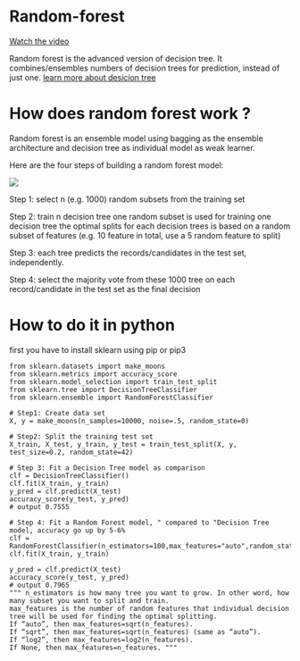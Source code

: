 # Random-forest

[Watch the video](https://youtu.be/eM4uJ6XGnSM)

Random forest is the advanced version of decision tree. It combines/ensembles numbers of decision trees for prediction, instead of just one. [learn more about desicion tree](https://medium.com/bite-sized-machine-learning/decision-tree-classifier-explained-9543dd952746)

# How does random forest work ?

Random forest is an ensemble model using bagging as the ensemble architecture and decision tree as individual model as weak learner.

Here are the four steps of building a random forest model:

<img src="https://raw.githubusercontent.com/lilly-chen/Bite-sized-Machine-Learning/f19b826cf8bbd4164fbb433039eb50ffebb9de59/Random%20Forest/Capture1.PNG"/>

Step 1: select n (e.g. 1000) random subsets from the training set

Step 2: train n decision tree
one random subset is used for training one decision tree
    the optimal splits for each decision trees is based on a random subset of features (e.g. 10 feature in total, use a 5 random feature to split)

Step 3: each tree predicts the records/candidates in the test set, independently.

Step 4: select the majority vote from these 1000 tree on each record/candidate in the test set as the final decision

# How to do it in python
first you have to install sklearn using pip or pip3

    from sklearn.datasets import make_moons
    from sklearn.metrics import accuracy_score
    from sklearn.model_selection import train_test_split
    from sklearn.tree import DecisionTreeClassifier
    from sklearn.ensemble import RandomForestClassifier
    
    # Step1: Create data set
    X, y = make_moons(n_samples=10000, noise=.5, random_state=0)
    
    # Step2: Split the training test set
    X_train, X_test, y_train, y_test = train_test_split(X, y, test_size=0.2, random_state=42)
    
    # Step 3: Fit a Decision Tree model as comparison
    clf = DecisionTreeClassifier()
    clf.fit(X_train, y_train)
    y_pred = clf.predict(X_test)
    accuracy_score(y_test, y_pred)
    # output 0.7555
    
    # Step 4: Fit a Random Forest model, " compared to "Decision Tree model, accuracy go up by 5-6%
    clf = RandomForestClassifier(n_estimators=100,max_features="auto",random_state=0)
    clf.fit(X_train, y_train)

    y_pred = clf.predict(X_test)
    accuracy_score(y_test, y_pred)
    # output 0.7965
    """ n_estimators is how many tree you want to grow. In other word, how many subset you want to split and train. 
    max_features is the number of random features that individual decision tree will be used for finding the optimal splitting.
    If “auto”, then max_features=sqrt(n_features).
    If “sqrt”, then max_features=sqrt(n_features) (same as “auto”).
    If “log2”, then max_features=log2(n_features).
    If None, then max_features=n_features. """







